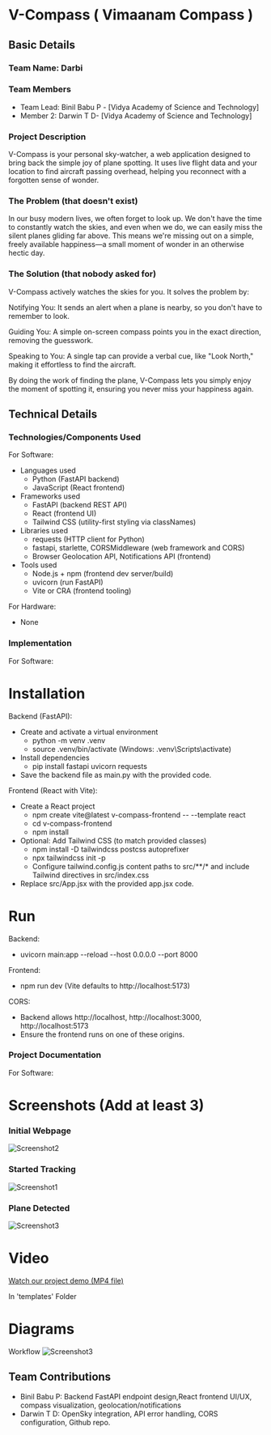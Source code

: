 # V-Compass ( Vimaanam Compass )

## Basic Details
### Team Name: Darbi

### Team Members
- Team Lead: Binil Babu P - [Vidya Academy of Science and Technology]
- Member 2:  Darwin T D- [Vidya Academy of Science and Technology]

### Project Description
V-Compass is your personal sky-watcher, a web application designed to bring back the simple joy of plane spotting. It uses live flight data and your location to find aircraft passing overhead, helping you reconnect with a forgotten sense of wonder.


### The Problem (that doesn't exist)
In our busy modern lives, we often forget to look up. We don't have the time to constantly watch the skies, and even when we do, we can easily miss the silent planes gliding far above. This means we're missing out on a simple, freely available happiness—a small moment of wonder in an otherwise hectic day.


### The Solution (that nobody asked for)
V-Compass actively watches the skies for you. It solves the problem by:

Notifying You: It sends an alert when a plane is nearby, so you don't have to remember to look.

Guiding You: A simple on-screen compass points you in the exact direction, removing the guesswork.

Speaking to You: A single tap can provide a verbal cue, like "Look North," making it effortless to find the aircraft.

By doing the work of finding the plane, V-Compass lets you simply enjoy the moment of spotting it, ensuring you never miss your happiness again.



## Technical Details
### Technologies/Components Used
For Software:
- Languages used
  - Python (FastAPI backend)
  - JavaScript (React frontend)
- Frameworks used
  - FastAPI (backend REST API)
  - React (frontend UI)
  - Tailwind CSS (utility-first styling via classNames)
- Libraries used
  - requests (HTTP client for Python)
  - fastapi, starlette, CORSMiddleware (web framework and CORS)
  - Browser Geolocation API, Notifications API (frontend)
- Tools used
  - Node.js + npm (frontend dev server/build)
  - uvicorn (run FastAPI)
  - Vite or CRA (frontend tooling)

For Hardware:
- None

### Implementation
For Software:

# Installation
Backend (FastAPI):
- Create and activate a virtual environment
  - python -m venv .venv
  - source .venv/bin/activate  (Windows: .venv\Scripts\activate)
- Install dependencies
  - pip install fastapi uvicorn requests
- Save the backend file as main.py with the provided code.

Frontend (React with Vite):
- Create a React project
  - npm create vite@latest v-compass-frontend -- --template react
  - cd v-compass-frontend
  - npm install
- Optional: Add Tailwind CSS (to match provided classes)
  - npm install -D tailwindcss postcss autoprefixer
  - npx tailwindcss init -p
  - Configure tailwind.config.js content paths to src/**/* and include Tailwind directives in src/index.css
- Replace src/App.jsx with the provided app.jsx code.

# Run
Backend:
- uvicorn main:app --reload --host 0.0.0.0 --port 8000

Frontend:
- npm run dev  (Vite defaults to http://localhost:5173)

CORS:
- Backend allows http://localhost, http://localhost:3000, http://localhost:5173
- Ensure the frontend runs on one of these origins.

### Project Documentation
For Software:

# Screenshots (Add at least 3)

### Initial Webpage
![Screenshot2](templates/Ui.jpg)


### Started Tracking
![Screenshot1](templates/UI1.jpg)

### Plane Detected
![Screenshot3](templates/ui3.jpg)

# Video
[Watch our project demo (MP4 file)](templates/result.mp4)       


In 'templates' Folder


# Diagrams
Workflow
![Screenshot3](templates/workfloww.png)



## Team Contributions
- Binil Babu P: Backend FastAPI endpoint design,React frontend UI/UX, compass visualization, geolocation/notifications
- Darwin T D: OpenSky integration, API error handling, CORS configuration, Github repo.
